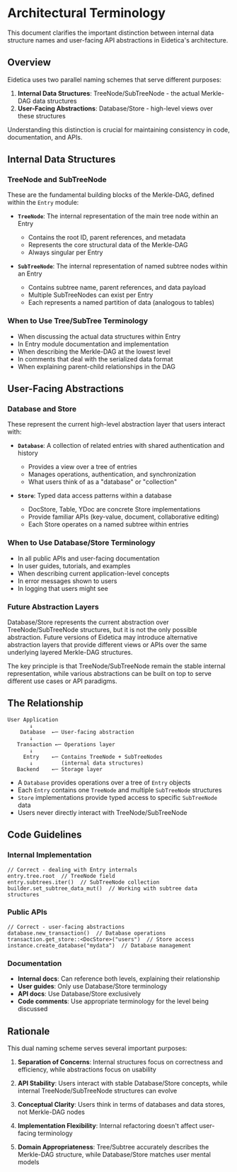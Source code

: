 # Architectural Terminology

This document clarifies the important distinction between internal data structure names and user-facing API abstractions in Eidetica's architecture.

## Overview

Eidetica uses two parallel naming schemes that serve different purposes:

1. **Internal Data Structures**: TreeNode/SubTreeNode - the actual Merkle-DAG data structures
2. **User-Facing Abstractions**: Database/Store - high-level views over these structures

Understanding this distinction is crucial for maintaining consistency in code, documentation, and APIs.

## Internal Data Structures

### TreeNode and SubTreeNode

These are the fundamental building blocks of the Merkle-DAG, defined within the `Entry` module:

- **`TreeNode`**: The internal representation of the main tree node within an Entry
  - Contains the root ID, parent references, and metadata
  - Represents the core structural data of the Merkle-DAG
  - Always singular per Entry

- **`SubTreeNode`**: The internal representation of named subtree nodes within an Entry
  - Contains subtree name, parent references, and data payload
  - Multiple SubTreeNodes can exist per Entry
  - Each represents a named partition of data (analogous to tables)

### When to Use Tree/SubTree Terminology

- When discussing the actual data structures within Entry
- In Entry module documentation and implementation
- When describing the Merkle-DAG at the lowest level
- In comments that deal with the serialized data format
- When explaining parent-child relationships in the DAG

## User-Facing Abstractions

### Database and Store

These represent the current high-level abstraction layer that users interact with:

- **`Database`**: A collection of related entries with shared authentication and history
  - Provides a view over a tree of entries
  - Manages operations, authentication, and synchronization
  - What users think of as a "database" or "collection"

- **`Store`**: Typed data access patterns within a database
  - DocStore, Table, YDoc are concrete Store implementations
  - Provide familiar APIs (key-value, document, collaborative editing)
  - Each Store operates on a named subtree within entries

### When to Use Database/Store Terminology

- In all public APIs and user-facing documentation
- In user guides, tutorials, and examples
- When describing current application-level concepts
- In error messages shown to users
- In logging that users might see

### Future Abstraction Layers

Database/Store represents the current abstraction over TreeNode/SubTreeNode structures, but it is not the only possible abstraction. Future versions of Eidetica may introduce alternative abstraction layers that provide different views or APIs over the same underlying layered Merkle-DAG structures.

The key principle is that TreeNode/SubTreeNode remain the stable internal representation, while various abstractions can be built on top to serve different use cases or API paradigms.

## The Relationship

```text
User Application
       ↓
    Database  ←─ User-facing abstraction
       ↓
   Transaction ←─ Operations layer
       ↓
     Entry    ←─ Contains TreeNode + SubTreeNodes
       ↓         (internal data structures)
   Backend    ←─ Storage layer
```

- A `Database` provides operations over a tree of `Entry` objects
- Each `Entry` contains one `TreeNode` and multiple `SubTreeNode` structures
- `Store` implementations provide typed access to specific `SubTreeNode` data
- Users never directly interact with TreeNode/SubTreeNode

## Code Guidelines

### Internal Implementation

```rust,ignore
// Correct - dealing with Entry internals
entry.tree.root  // TreeNode field
entry.subtrees.iter()  // SubTreeNode collection
builder.set_subtree_data_mut()  // Working with subtree data structures
```

### Public APIs

```rust,ignore
// Correct - user-facing abstractions
database.new_transaction()  // Database operations
transaction.get_store::<DocStore>("users")  // Store access
instance.create_database("mydata")  // Database management
```

### Documentation

- **Internal docs**: Can reference both levels, explaining their relationship
- **User guides**: Only use Database/Store terminology
- **API docs**: Use Database/Store exclusively
- **Code comments**: Use appropriate terminology for the level being discussed

## Rationale

This dual naming scheme serves several important purposes:

1. **Separation of Concerns**: Internal structures focus on correctness and efficiency, while abstractions focus on usability

2. **API Stability**: Users interact with stable Database/Store concepts, while internal TreeNode/SubTreeNode structures can evolve

3. **Conceptual Clarity**: Users think in terms of databases and data stores, not Merkle-DAG nodes

4. **Implementation Flexibility**: Internal refactoring doesn't affect user-facing terminology

5. **Domain Appropriateness**: Tree/Subtree accurately describes the Merkle-DAG structure, while Database/Store matches user mental models

